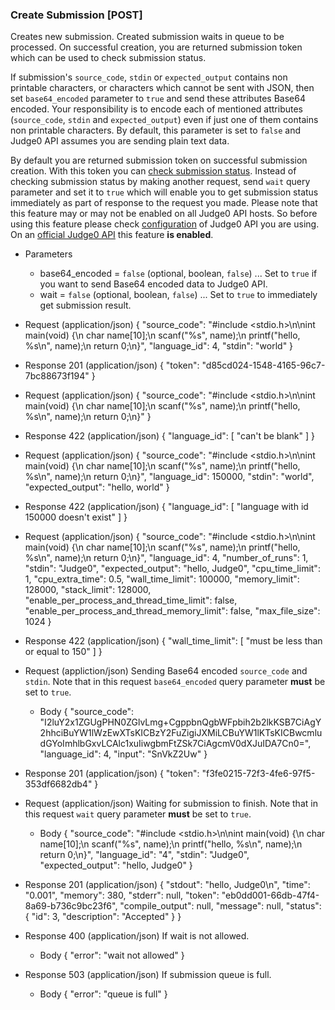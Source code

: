 ### Create Submission [POST]
Creates new submission. Created submission waits in queue to be processed. On successful
creation, you are returned submission token which can be used to check submission status.

If submission's `source_code`, `stdin` or `expected_output` contains non printable characters, or
characters which cannot be sent with JSON, then set `base64_encoded` parameter to `true` and
send these attributes Base64 encoded. Your responsibility is to encode each of mentioned attributes
(`source_code`, `stdin` and `expected_output`) even if just one of them contains non printable
characters. By default, this parameter is set to `false` and Judge0 API assumes you are sending plain text data.

By default you are returned submission token on successful submission creation. With this token
you can [check submission status](#submission-submission-get).
Instead of checking submission status by making another request, send `wait` query parameter and set it to `true`
which will enable you to get submission status immediately as part of response to the request you made.
Please note that this feature may or may not be
enabled on all Judge0 API hosts. So before using this feature please check [configuration](#system-and-configuration-configuration-info-get)
of Judge0 API you are using. On an [official Judge0 API](https://api.judge0.com) this feature **is enabled**.

+ Parameters
    + base64_encoded = `false` (optional, boolean, `false`) ... Set to `true` if you want to send Base64 encoded data to Judge0 API.
    + wait = `false` (optional, boolean, `false`) ... Set to `true` to immediately get submission result.

+ Request (application/json)
    {
        "source_code": "#include <stdio.h>\n\nint main(void) {\n  char name[10];\n  scanf(\"%s\", name);\n  printf(\"hello, %s\\n\", name);\n  return 0;\n}",
        "language_id": 4,
        "stdin": "world"
    }

+ Response 201 (application/json)
    {
        "token": "d85cd024-1548-4165-96c7-7bc88673f194"
    }


+ Request (application/json)
    {
        "source_code": "#include <stdio.h>\n\nint main(void) {\n  char name[10];\n  scanf(\"%s\", name);\n  printf(\"hello, %s\\n\", name);\n  return 0;\n}"
    }

+ Response 422 (application/json)
    {
        "language_id": [
            "can't be blank"
        ]
    }


+ Request (application/json)
    {
        "source_code": "#include <stdio.h>\n\nint main(void) {\n  char name[10];\n  scanf(\"%s\", name);\n  printf(\"hello, %s\\n\", name);\n  return 0;\n}",
        "language_id": 150000,
        "stdin": "world",
        "expected_output": "hello, world"
    }

+ Response 422 (application/json)
    {
        "language_id": [
            "language with id 150000 doesn't exist"
        ]
    }


+ Request (application/json)
    {
        "source_code": "#include <stdio.h>\n\nint main(void) {\n  char name[10];\n  scanf(\"%s\", name);\n  printf(\"hello, %s\\n\", name);\n  return 0;\n}",
        "language_id": 4,
        "number_of_runs": 1,
        "stdin": "Judge0",
        "expected_output": "hello, Judge0",
        "cpu_time_limit": 1,
        "cpu_extra_time": 0.5,
        "wall_time_limit": 100000,
        "memory_limit": 128000,
        "stack_limit": 128000,
        "enable_per_process_and_thread_time_limit": false,
        "enable_per_process_and_thread_memory_limit": false,
        "max_file_size": 1024
    }

+ Response 422 (application/json)
    {
        "wall_time_limit": [
            "must be less than or equal to 150"
        ]
    }


+ Request (appliction/json)
    Sending Base64 encoded `source_code` and `stdin`. Note that in this request `base64_encoded` query parameter **must** be
    set to `true`.
    + Body
        {
            "source_code": "I2luY2x1ZGUgPHN0ZGlvLmg+CgppbnQgbWFpbih2b2lkKSB7CiAgY2hhciBuYW1lWzEwXTsKICBzY2FuZigiJXMiLCBuYW1lKTsKICBwcmludGYoImhlbGxvLCAlc1xuIiwgbmFtZSk7CiAgcmV0dXJuIDA7Cn0=",
            "language_id": 4,
            "input": "SnVkZ2Uw"
        }

+ Response 201 (application/json)
    {
        "token": "f3fe0215-72f3-4fe6-97f5-353df6682db4"
    }

+ Request (application/json)
    Waiting for submission to finish. Note that in this request `wait` query parameter **must** be set to `true`.
    + Body
        {
            "source_code": "#include <stdio.h>\n\nint main(void) {\n  char name[10];\n  scanf(\"%s\", name);\n  printf(\"hello, %s\\n\", name);\n  return 0;\n}",
            "language_id": "4",
            "stdin": "Judge0",
            "expected_output": "hello, Judge0"
        }

+ Response 201 (application/json)
    {
        "stdout": "hello, Judge0\n",
        "time": "0.001",
        "memory": 380,
        "stderr": null,
        "token": "eb0dd001-66db-47f4-8a69-b736c9bc23f6",
        "compile_output": null,
        "message": null,
        "status": {
            "id": 3,
            "description": "Accepted"
        }
    }

+ Response 400 (application/json)
    If wait is not allowed.
    + Body
        {
            "error": "wait not allowed"
        }

+ Response 503 (application/json)
    If submission queue is full.
    + Body
        {
            "error": "queue is full"
        }

<!-- include(../_unauthenticated.md) -->
